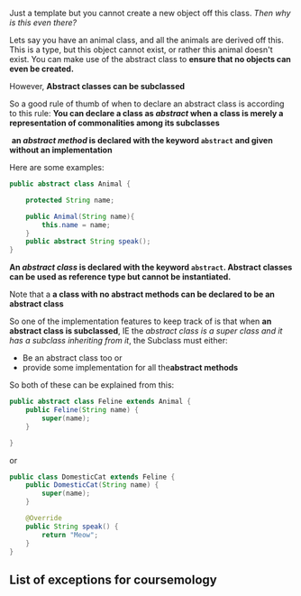 
Just a template but you cannot create a new object off this class. *Then why is this even there?*


Lets say you have an animal class, and all the animals are derived off this. This is a type, but this object cannot exist, or rather this animal doesn't exist. You can make use of the abstract class to **ensure that no objects can even be created.**

However, **Abstract classes can be subclassed**

So a good rule of thumb of when to declare an abstract class is according to this rule:
****You can declare a class as _abstract_ when a class is merely a representation of commonalities among its subclasses****


 **an _abstract method_ is declared with the keyword `abstract` and given without an implementation**

Here are some examples:

```java
public abstract class Animal {

    protected String name;

    public Animal(String name){
        this.name = name;
    }
    public abstract String speak();
}

```

**An _abstract class_ is declared with the keyword `abstract`. Abstract classes can be used as reference type but cannot be instantiated.**


Note that a **a class with no abstract methods can be declared to be an abstract class**

So one of the implementation features to keep track of is that when **an abstract class is subclassed**, IE the *abstract class is a super class and it has a subclass inheriting from it*, the Subclass must either:
- Be an abstract class too or
- provide some implementation for all the**abstract methods**

So both of these can be explained from this:

```java
public abstract class Feline extends Animal {
    public Feline(String name) {
        super(name);
    }

}

```


or

```java
public class DomesticCat extends Feline {
    public DomesticCat(String name) {
        super(name);
    }

    @Override
    public String speak() {
        return "Meow";
    }
}

```

List of exceptions for coursemology
- 
